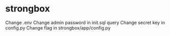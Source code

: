 # strongbox

Change .env
Change admin password in init.sql query
Change secret key in config.py
Change flag in strongbox/app/config.py
